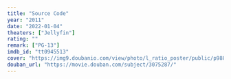 ```yaml
---
title: "Source Code"
year: "2011"
date: "2022-01-04"
theaters: ["Jellyfin"]
rating: ""
remark: ["PG-13"]
imdb_id: "tt0945513"
cover: "https://img9.doubanio.com/view/photo/l_ratio_poster/public/p988260245.jpg"
douban_url: "https://movie.douban.com/subject/3075287/"
---
```

